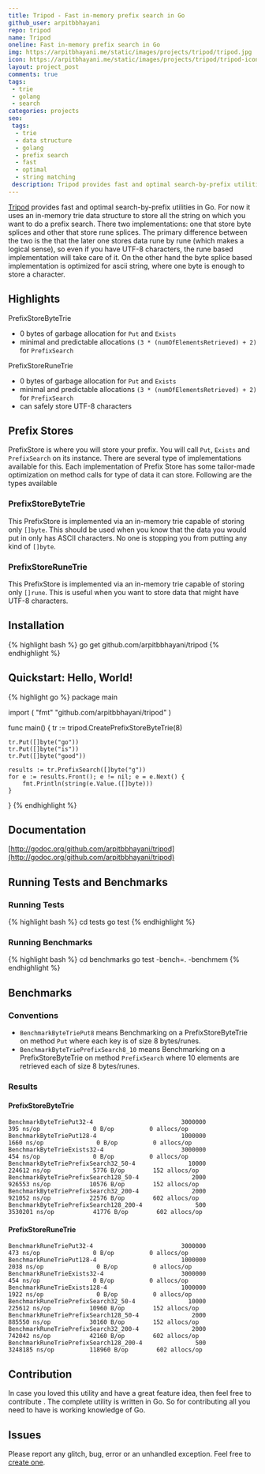 ```yaml
---
title: Tripod - Fast in-memory prefix search in Go
github_user: arpitbbhayani
repo: tripod
name: Tripod
oneline: Fast in-memory prefix search in Go
img: https://arpitbhayani.me/static/images/projects/tripod/tripod.jpg
icon: https://arpitbhayani.me/static/images/projects/tripod/tripod-icon.jpg
layout: project_post
comments: true
tags:
 - trie
 - golang
 - search
categories: projects
seo:
 tags:
  - trie
  - data structure
  - golang
  - prefix search
  - fast
  - optimal
  - string matching
 description: Tripod provides fast and optimal search-by-prefix utilities in Go. For now it uses an in-memory trie data structure to store all the string on which you want to do a prefix search. There two implementations, one that store byte splices and other that store rune splices.
---
```


[Tripod](http://github.com/arpitbbhayani/tripod) provides fast and optimal search-by-prefix utilities in Go. For now it uses an in-memory trie data structure to store all the string on which you want to do a prefix search. There two implementations: one that store byte splices and other that store rune splices. The primary difference between the two is the that the later one stores data rune by rune (which makes a logical sense), so even if you have UTF-8 characters, the rune based implementation will take care of it. On the other hand the byte splice based implementation is optimized for ascii string, where one byte is enough to store a character.

## Highlights
PrefixStoreByteTrie
 - 0 bytes of garbage allocation for `Put` and `Exists`
 - minimal and predictable allocations `(3 * (numOfElementsRetrieved) + 2)` for
   `PrefixSearch`

PrefixStoreRuneTrie
 - 0 bytes of garbage allocation for `Put` and `Exists`
 - minimal and predictable allocations `(3 * (numOfElementsRetrieved) + 2)` for
   `PrefixSearch`
 - can safely store UTF-8 characters

## Prefix Stores
PrefixStore is where you will store your prefix. You will call `Put`, `Exists`
and `PrefixSearch` on its instance. There are several type of implementations
available for this. Each implementation of Prefix Store has some tailor-made
optimization on method calls for type of data it can store. Following are the
types available

### PrefixStoreByteTrie
This PrefixStore is implemented via an in-memory trie capable of storing only
`[]byte`. This should be used when you know that the data you would put in only
has ASCII characters. No one is stopping you from putting any kind of `[]byte`.

### PrefixStoreRuneTrie
This PrefixStore is implemented via an in-memory trie capable of storing only
`[]rune`. This is useful when you want to store data that might have
UTF-8 characters.

## Installation
{% highlight bash %}
go get github.com/arpitbbhayani/tripod
{% endhighlight %}

## Quickstart: Hello, World!
{% highlight go %}
package main

import (
	"fmt"
	"github.com/arpitbbhayani/tripod"
)

func main() {
	tr := tripod.CreatePrefixStoreByteTrie(8)

	tr.Put([]byte("go"))
	tr.Put([]byte("is"))
	tr.Put([]byte("good"))

	results := tr.PrefixSearch([]byte("g"))
	for e := results.Front(); e != nil; e = e.Next() {
		fmt.Println(string(e.Value.([]byte)))
	}
}
{% endhighlight %}

## Documentation
[http://godoc.org/github.com/arpitbbhayani/tripod](http://godoc.org/github.com/arpitbbhayani/tripod)

## Running Tests and Benchmarks

### Running Tests
{% highlight bash %}
cd tests
go test
{% endhighlight %}

### Running Benchmarks
{% highlight bash %}
cd benchmarks
go test -bench=. -benchmem
{% endhighlight %}

## Benchmarks

### Conventions
 - `BenchmarkByteTriePut8` means Benchmarking on a PrefixStoreByteTrie on
    method `Put` where each key is of size 8 bytes/runes.
 - `BenchmarkByteTriePrefixSearch8_10` means Benchmarking on a
    PrefixStoreByteTrie on method `PrefixSearch` where 10 elements are
    retrieved each of size 8 bytes/runes.

### Results
#### PrefixStoreByteTrie
```
BenchmarkByteTriePut32-4                         3000000               395 ns/op               0 B/op          0 allocs/op
BenchmarkByteTriePut128-4                        1000000              1660 ns/op               0 B/op          0 allocs/op
BenchmarkByteTrieExists32-4                      3000000               454 ns/op               0 B/op          0 allocs/op
BenchmarkByteTriePrefixSearch32_50-4               10000            224612 ns/op            5776 B/op        152 allocs/op
BenchmarkByteTriePrefixSearch128_50-4               2000            926553 ns/op           10576 B/op        152 allocs/op
BenchmarkByteTriePrefixSearch32_200-4               2000            921052 ns/op           22576 B/op        602 allocs/op
BenchmarkByteTriePrefixSearch128_200-4               500           3530201 ns/op           41776 B/op        602 allocs/op
```

#### PrefixStoreRuneTrie
```
BenchmarkRuneTriePut32-4                         3000000               473 ns/op               0 B/op          0 allocs/op
BenchmarkRuneTriePut128-4                        1000000              2038 ns/op               0 B/op          0 allocs/op
BenchmarkRuneTrieExists32-4                      3000000               454 ns/op               0 B/op          0 allocs/op
BenchmarkRuneTrieExists128-4                     1000000              1922 ns/op               0 B/op          0 allocs/op
BenchmarkRuneTriePrefixSearch32_50-4               10000            225612 ns/op           10960 B/op        152 allocs/op
BenchmarkRuneTriePrefixSearch128_50-4               2000            885550 ns/op           30160 B/op        152 allocs/op
BenchmarkRuneTriePrefixSearch32_200-4               2000            742042 ns/op           42160 B/op        602 allocs/op
BenchmarkRuneTriePrefixSearch128_200-4               500           3248185 ns/op          118960 B/op        602 allocs/op
```

## Contribution
In case you loved this utility and have a great feature idea, then feel free to
contribute . The complete utility is written in Go. So for contributing all you
need to have is working knowledge of Go.

## Issues
Please report any glitch, bug, error or an unhandled exception. Feel free
to [create one](https://github.com/arpitbbhayani/tripod/issues/new).
